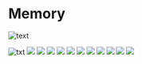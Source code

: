 # Memory

![text](https://github.com/ifanzilka/Other_Lection/blob/master/CPP_CS/lection_03/Screen%20Shot%202021-05-19%20at%2010.27.18%20PM.png)

![txt](https://github.com/ifanzilka/Other_Lection/blob/master/CPP_CS/lection_03/Screen%20Shot%202021-05-19%20at%2010.33.02%20PM.png)
![](https://github.com/ifanzilka/Other_Lection/blob/master/CPP_CS/lection_03/Screen%20Shot%202021-05-19%20at%2010.40.25%20PM.png)
![](https://github.com/ifanzilka/Other_Lection/blob/master/CPP_CS/lection_03/Screen%20Shot%202021-05-19%20at%2010.50.15%20PM.png)
![](https://github.com/ifanzilka/Other_Lection/blob/master/CPP_CS/lection_03/Screen%20Shot%202021-05-19%20at%2010.54.28%20PM.png)
![](https://github.com/ifanzilka/Other_Lection/blob/master/CPP_CS/lection_03/Screen%20Shot%202021-05-19%20at%2010.57.21%20PM.png)
![](https://github.com/ifanzilka/Other_Lection/blob/master/CPP_CS/lection_03/Screen%20Shot%202021-05-19%20at%2011.05.27%20PM.png)
![](https://github.com/ifanzilka/Other_Lection/blob/master/CPP_CS/lection_03/Screen%20Shot%202021-05-19%20at%2011.08.26%20PM.png)
![](https://github.com/ifanzilka/Other_Lection/blob/master/CPP_CS/lection_03/Screen%20Shot%202021-05-19%20at%2011.13.01%20PM.png)
![](https://github.com/ifanzilka/Other_Lection/blob/master/CPP_CS/lection_03/Screen%20Shot%202021-05-19%20at%2011.20.34%20PM.png)
![](https://github.com/ifanzilka/Other_Lection/blob/master/CPP_CS/lection_03/Screen%20Shot%202021-05-19%20at%2011.28.20%20PM.png)
![](https://github.com/ifanzilka/Other_Lection/blob/master/CPP_CS/lection_03/Screen%20Shot%202021-05-19%20at%2011.34.08%20PM.png)
![](https://github.com/ifanzilka/Other_Lection/blob/master/CPP_CS/lection_03/Screen%20Shot%202021-05-19%20at%2011.44.43%20PM.png)

